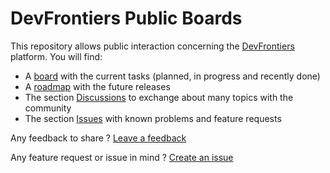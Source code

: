 # DevFrontiers Public Boards

This repository allows public interaction concerning the [DevFrontiers](https://devfrontiers.io) platform. You will find:
- A [board](https://github.com/orgs/DevFrontiers/projects/3/views/1) with the current tasks (planned, in progress and recently done)
- A [roadmap](https://github.com/orgs/DevFrontiers/projects/3/views/3) with the future releases
- The section [Discussions](https://github.com/DevFrontiers/public/discussions) to exchange about many topics with the community
- The section [Issues](https://github.com/DevFrontiers/public/issues) with known problems and feature requests

Any feedback to share ?
[Leave a feedback](https://github.com/DevFrontiers/public/discussions/new/choose)

Any feature request or issue in mind ?
[Create an issue](https://github.com/DevFrontiers/public/issues/new/choose)
